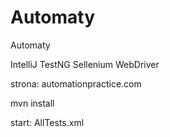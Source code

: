 # Automaty
Automaty

IntelliJ
TestNG
Sellenium WebDriver

strona: automationpractice.com

mvn install

start: AllTests.xml
